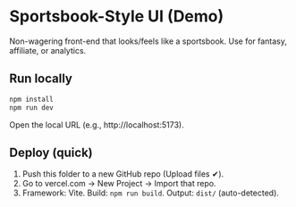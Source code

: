 # Sportsbook-Style UI (Demo)
Non-wagering front-end that looks/feels like a sportsbook. Use for fantasy, affiliate, or analytics.

## Run locally
```bash
npm install
npm run dev
```
Open the local URL (e.g., http://localhost:5173).

## Deploy (quick)
1. Push this folder to a new GitHub repo (Upload files ✔).
2. Go to vercel.com → New Project → Import that repo.
3. Framework: Vite. Build: `npm run build`. Output: `dist/` (auto-detected).
